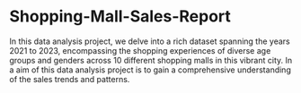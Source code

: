 # Shopping-Mall-Sales-Report
In this data analysis project, we delve into a rich dataset spanning the years 2021 to 2023, encompassing the shopping experiences of diverse age groups and genders across 10 different shopping malls in this vibrant city. In a aim of this data analysis project is to gain a comprehensive understanding of the sales trends and patterns. 
